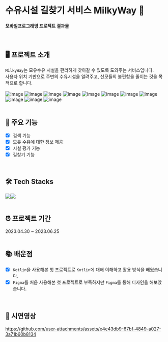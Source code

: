 # 수유시설 길찾기 서비스 MilkyWay 🍼
#### 모바일프로그래밍 프로젝트 결과물
<br/>

## 🖥️ 프로젝트 소개
`MilkyWay`는 모유수유 시설을 편리하게 찾아갈 수 있도록 도와주는 서비스입니다.<br/>
사용자 위치 기반으로 주변의 수유시설을 알려주고, 산모들의 불편함을 줄이는 것을 목적으로 합니다.
<br/><br/>
![image](https://github.com/user-attachments/assets/6e7323a0-67cc-4693-89b7-ec6b059ac841)
![image](https://github.com/user-attachments/assets/0c911227-2da9-412d-9eb2-ca58b55394fa)
![image](https://github.com/user-attachments/assets/9de8ace9-d64f-4d90-bdee-f25c6933a2bc)
![image](https://github.com/user-attachments/assets/8f35bf12-ab9a-406a-bd2a-636765cc915f)
![image](https://github.com/user-attachments/assets/5e51b82f-76ef-4904-9744-52cb23263386)
![image](https://github.com/user-attachments/assets/1d3d732e-0984-436a-b071-8e990499aab5)
![image](https://github.com/user-attachments/assets/72ddbde7-1628-4b7f-9af5-09dc95775c41)
![image](https://github.com/user-attachments/assets/c195e13d-c751-4048-ba99-b149fa1b3569)
![image](https://github.com/user-attachments/assets/1a2b706f-de1c-4ac1-b14c-11044a1d1d4f)
![image](https://github.com/user-attachments/assets/2a805e25-6101-46f7-9ee1-f18ca2c50995)
![image](https://github.com/user-attachments/assets/8f623d23-92ef-4fca-85b8-48ff4b34a4ae)
<br/><br/>

## 📌 주요 기능
- [x] 검색 기능
- [x] 모유 수유에 대한 정보 제공
- [x] 시설 평가 기능
- [x] 길찾기 기능

<br/>

## 🛠️ Tech Stacks
<div style="display:flex; flex-direction:row;">
  <img src="https://img.shields.io/badge/Kotlin-7F52FF?style=flat&logo=kotlin&logoColor=white">
  <img src="https://img.shields.io/badge/Spring-6DB33F?style=flat&logo=Spring&logoColor=white"/>
</div>
<br/>

## ⏰ 프로젝트 기간
2023.04.30 ~ 2023.06.25
<br/><br/>

## 📚 배운점
- [x] `Kotlin`을 사용해본 첫 프로젝트로 `Kotlin`에 대해 이해하고 활용 방식을 배웠습니다.
- [x] `Figma`를 처음 사용해본 첫 프로젝트로 부족하지만 `Figma`를 통해 디자인을 해보았습니다.
<br/>

## 🎥 시연영상
https://github.com/user-attachments/assets/e4e43db9-67bf-4849-a027-3a71b60b8134


